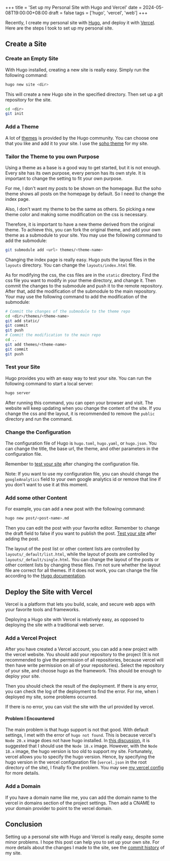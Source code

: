 +++
title = 'Set up my Personal Site with Hugo and Vercel'
date = 2024-05-08T19:00:00+08:00
draft = false
tags = ['hugo', 'vercel', 'web']
+++

Recently, I create my personal site with [Hugo][hugo], and deploy it with [Vercel][vercel]. Here are the steps I took to set up my personal site.

[hugo]: https://gohugo.io/
[vercel]: https://vercel.com/

<!--more-->

## Create a Site

### Create an Empty Site

With Hugo installed, creating a new site is really easy. Simply run the
following command:

```bash
hugo new site <dir>
```

This will create a new Hugo site in the specified directory. Then set up a
git repository for the site.

```bash
cd <dir>
git init
```

### Add a Theme

A lot of [themes][hugo-themes] is provided by the Hugo community. You can
choose one that you like and add it to your site. I use the [soho theme][soho]
for my site.

[hugo-themes]: https://themes.gohugo.io/
[soho]: https://themes.gohugo.io/themes/soho/

### Tailor the Theme to you own Purpose

Using a theme as a base is a good way to get started, but it is not enough.
Every site has its own purpose, every person has its own style. It is
important to change the setting to fit your own purpose.

For me, I don't want my posts to be shown on the homepage. But the soho theme
shows all posts on the homepage by default. So I need to change the index
page.

Also, I don't want my theme to be the same as others. So picking a new theme
color and making some modification on the css is necessary.

Therefore, it is important to have a new theme derived from the original
theme. To achieve this, you can fork the original theme, and add your own
theme as a submodule to your site. You may use the following command to add
the submodule:

```bash
git submodule add <url> themes/<theme-name>
```

Changing the index page is really easy. Hugo puts the layout files in the
`layouts` directory. You can change the `layouts/index.html` file.

As for modifying the css, the css files are in the `static` directory. Find
the css file you want to modify in your theme directory, and change it. Then
commit the changes to the submodule and push it to the remote repository.
After that, add the modification of the submodule to the main repository.
Your may use the following command to add the modification of the submodule:

```bash
# Commit the changes of the submodule to the theme repo
cd <dir>/themes/<theme-name>
git add static/
git commit
git push
# Commit the modification to the main repo
cd ..
git add themes/<theme-name>
git commit
git push
```

### Test your Site

Hugo provides you with an easy way to test your site. You can run the
following command to start a local server:

```bash
hugo server
```

After running this command, you can open your browser and visit. The website
will keep updating when you change the content of the site. If you change
the css and the layout, it is recommended to remove the `public` directory
and run the command.

### Change the Configuration

The configuration file of Hugo is `hugo.toml`, `hugo.yaml`, or `hugo.json`.
You can change the title, the base url, the theme, and other parameters in
the configuration file.

Remember to [test your site](#test-your-site) after changing the
configuration file.

Note: If you want to use my configuration file, you can should change the
`googleAnalytics` field to your own google analytics id or remove that
line if you don't want to use it at this moment.

### Add some other Content

For example, you can add a new post with the following command:

```bash
hugo new post/<post-name>.md
```

Then you can edit the post with your favorite editor. Remember to change the
draft field to false if you want to publish the post.
[Test your site](#test-your-site) after adding the post.

The layout of the post list or other content lists are controlled by
`layouts/_default/list.html`, while the layout of posts are controlled by
`layouts/_default/single.html`. You can change the layout of the posts or
other content lists by changing these files. I'm not sure whether the layout
file are correct for all themes. If it does not work, you can change the
file according to the [Hugo documentation][hugo-list-documentation].

[hugo-list-documentation]: https://gohugo.io/templates/lists/

## Deploy the Site with Vercel

Vercel is a platform that lets you build, scale, and secure web apps with
your favorite tools and frameworks.

Deploying a Hugo site with Vercel is relatively easy, as opposed to
deploying the site with a traditional web server.

### Add a Vercel Project

After you have created a Vercel account, you can add a new project with the
vercel website. You should add your repository to the project (It is not
recommended to give the permission of all repositories, because vercel will
then have write permission on all of your repositories). Select the
repository of your site, and choose hugo as the framework. This should be
enough to deploy your site.

Then you should check the result of the deployment. If there is any error,
you can check the log of the deployment to find the error. For me, when I
deployed my site, some problems occurred.

If there is no error, you can visit the site with the url provided by vercel.

#### Problem I Encountered

The main problem is that hugo support is not that good. With default settings,
I met with the error of `hugo not found`. This is because vercel's `Node 20.x`
image does not have hugo installed. In
[this discussion][discussion-default-hugo-20], it is suggested that I should
use the `Node 18.x` image. However, with the `Node 18.x` image, the hugo
version is too old to support my site. Fortunately, vercel allows you to
specify the hugo version. Hence, by specifying the hugo version in the vercel
configuration file (`vercel.json` in the root directory of the site), I
finally fix the problem. You may see [my vercel config][my-vercel-config]
for more details.

[discussion-default-hugo-20]: https://github.com/orgs/vercel/discussions/6472
[my-vercel-config]: https://github.com/LauYeeYu/homepage/blob/master/vercel.json

### Add a Domain

If you have a domain name like me, you can add the domain name to the vercel in
domains section of the project settings. Then add a CNAME to your domain
provider to point to the vercel domain.

## Conclusion

Setting up a personal site with Hugo and Vercel is really easy, despite some
minor problems. I hope this post can help you to set up your own site. For
more details about the changes I made to the site, see the
[commit history][commit-history] of my site.

[commit-history]: https://github.com/LauYeeYu/homepage/commits/master/
